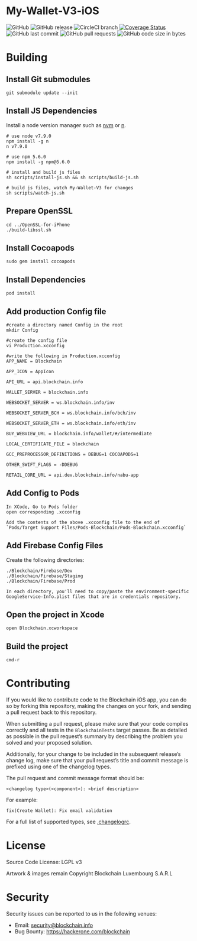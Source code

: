 # My-Wallet-V3-iOS

![GitHub](https://img.shields.io/github/license/blockchain/My-Wallet-V3-iOS.svg)
![GitHub release](https://img.shields.io/github/release/blockchain/My-Wallet-V3-iOS/all.svg)
![CircleCI branch](https://img.shields.io/circleci/project/github/blockchain/My-Wallet-V3-iOS/ci.svg)
[![Coverage Status](https://coveralls.io/repos/github/blockchain/My-Wallet-V3-iOS/badge.svg?branch=dev)](https://coveralls.io/github/blockchain/My-Wallet-V3-iOS?branch=dev)
![GitHub last commit](https://img.shields.io/github/last-commit/blockchain/My-Wallet-V3-iOS.svg)
![GitHub pull requests](https://img.shields.io/github/issues-pr/blockchain/My-Wallet-V3-iOS.svg)
![GitHub code size in bytes](https://img.shields.io/github/languages/code-size/blockchain/My-Wallet-V3-iOS.svg)

# Building

## Install Git submodules

    git submodule update --init

## Install JS Dependencies

Install a node version manager such as [nvm](https://github.com/creationix/nvm) or [n](https://github.com/tj/n).
    
    # use node v7.9.0
    npm install -g n
    n v7.9.0

    # use npm 5.6.0
    npm install -g npm@5.6.0

    # install and build js files
    sh scripts/install-js.sh && sh scripts/build-js.sh

    # build js files, watch My-Wallet-V3 for changes
    sh scripts/watch-js.sh

## Prepare OpenSSL

    cd ../OpenSSL-for-iPhone
    ./build-libssl.sh

## Install Cocoapods
`sudo gem install cocoapods`

## Install Dependencies
`pod install`

## Add production Config file

    #create a directory named Config in the root
    mkdir Config

    #create the config file
    vi Production.xcconfig

    #write the following in Production.xcconfig
    APP_NAME = Blockchain

    APP_ICON = AppIcon

    API_URL = api.blockchain.info

    WALLET_SERVER = blockchain.info

    WEBSOCKET_SERVER = ws.blockchain.info/inv

    WEBSOCKET_SERVER_BCH = ws.blockchain.info/bch/inv

    WEBSOCKET_SERVER_ETH = ws.blockchain.info/eth/inv

    BUY_WEBVIEW_URL = blockchain.info/wallet/#/intermediate

    LOCAL_CERTIFICATE_FILE = blockchain

    GCC_PREPROCESSOR_DEFINITIONS = DEBUG=1 COCOAPODS=1

    OTHER_SWIFT_FLAGS = -DDEBUG
    
    RETAIL_CORE_URL = api.dev.blockchain.info/nabu-app

## Add Config to Pods
    In XCode, Go to Pods folder
    open corresponding .xcconfig
    
    Add the contents of the above .xcconfig file to the end of `Pods/Target Support Files/Pods-Blockchain/Pods-Blockchain.xcconfig`
    
## Add Firebase Config Files

Create the following directories:

```
./Blockchain/Firebase/Dev
./Blockchain/Firebase/Staging
./Blockchain/Firebase/Prod
```
    
    In each directory, you'll need to copy/paste the environment-specific GoogleService-Info.plist files that are in credentials repository.
## Open the project in Xcode

    open Blockchain.xcworkspace

## Build the project

    cmd-r

# Contributing

If you would like to contribute code to the Blockchain iOS app, you can do so by forking this repository, making the changes on your fork, and sending a pull request back to this repository.

When submitting a pull request, please make sure that your code compiles correctly and all tests in the `BlockchainTests` target passes. Be as detailed as possible in the pull request’s summary by describing the problem you solved and your proposed solution.

Additionally, for your change to be included in the subsequent release’s change log, make sure that your pull request’s title and commit message is prefixed using one of the changelog types.

The pull request and commit message format should be:

```
<changelog type>(<component>): <brief description>
```

For example:

```
fix(Create Wallet): Fix email validation
```

For a full list of supported types, see [.changelogrc](https://github.com/blockchain/My-Wallet-V3-iOS/blob/dev/.changelogrc#L6...L69).

# License

Source Code License: LGPL v3

Artwork & images remain Copyright Blockchain Luxembourg S.A.R.L

# Security

Security issues can be reported to us in the following venues:
* Email: security@blockchain.info
* Bug Bounty: https://hackerone.com/blockchain
